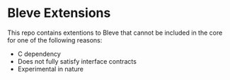 # Bleve Extensions

This repo contains extentions to Bleve that cannot be included in the core for one of the following reasons:

- C dependency
- Does not fully satisfy interface contracts
- Experimental in nature

